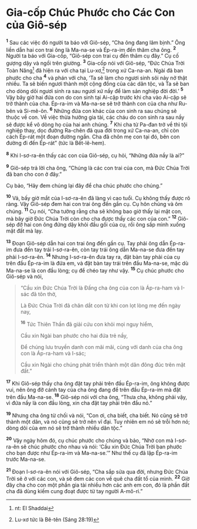 # Gia-cốp Chúc Phước cho Các Con của Giô-sép

<sup><b>1</b></sup> Sau các việc đó người ta báo với Giô-sép, “Cha ông đang lâm bịnh.” Ông liền dẫn hai con trai ông là Ma-na-se và Ép-ra-im đến thăm cha ông. <sup><b>2</b></sup> Người ta báo với Gia-cốp, “Giô-sép con trai cụ đến thăm cụ đây.” Cụ cố gượng dậy và ngồi trên giường. <sup><b>3</b></sup> Gia-cốp nói với Giô-sép, “Ðức Chúa Trời Toàn Năng[^1-7b8d65db-9b3f-496f-8dec-70c39c6b39c9] đã hiện ra với cha tại Lu-xơ,[^2-7b8d65db-9b3f-496f-8dec-70c39c6b39c9] trong xứ Ca-na-an. Ngài đã ban phước cho cha <sup><b>4</b></sup> và phán với cha, ‘Ta sẽ làm cho ngươi sinh sôi nảy nở thật nhiều. Ta sẽ biến ngươi thành một cộng đồng của các dân tộc, và Ta sẽ ban cho dòng dõi ngươi sinh ra sau ngươi xứ nầy để làm sản nghiệp đời đời.’ <sup><b>5</b></sup> Vậy bây giờ hai đứa con do con sinh tại Ai-cập trước khi cha vào Ai-cập sẽ trở thành của cha. Ép-ra-im và Ma-na-se sẽ trở thành con của cha như Ru-bên và Si-mê-ôn. <sup><b>6</b></sup> Những đứa con khác của con sinh ra sau chúng sẽ thuộc về con. Về việc thừa hưởng gia tài, các cháu do con sinh ra sau nầy sẽ được kể vô dòng họ của hai anh chúng. <sup><b>7</b></sup> Khi cha từ Pa-đan trở về thì tội nghiệp thay, dọc đường Ra-chên đã qua đời trong xứ Ca-na-an, chỉ còn cách Ép-rát một đoạn đường ngắn. Cha đã chôn mẹ con tại đó, bên con đường đi đến Ép-rát” (tức là Bết-lê-hem).

<sup><b>8</b></sup> Khi I-sơ-ra-ên thấy các con của Giô-sép, cụ hỏi, “Những đứa nầy là ai?”

<sup><b>9</b></sup> Giô-sép trả lời cha ông, “Chúng là các con trai của con, mà Ðức Chúa Trời đã ban cho con ở đây.”

Cụ bảo, “Hãy đem chúng lại đây để cha chúc phước cho chúng.”

<sup><b>10</b></sup> Vả, bấy giờ mắt của I-sơ-ra-ên đã làng vì cao tuổi. Cụ không thấy được rõ ràng. Vậy Giô-sép đem hai con trai ông đến gần cụ. Cụ hôn chúng và ôm chúng. <sup><b>11</b></sup> Cụ nói, “Cha tưởng rằng cha sẽ không bao giờ thấy lại mặt con, mà bây giờ Ðức Chúa Trời còn cho cha được thấy các con của con.” <sup><b>12</b></sup> Giô-sép đỡ hai con ông đứng dậy khỏi đầu gối của cụ, rồi ông sấp mình xuống mặt đất mà lạy.

<sup><b>13</b></sup> Ðoạn Giô-sép dẫn hai con trai ông đến gần cụ. Tay phải ông dẫn Ép-ra-im đưa đến tay trái I-sơ-ra-ên, còn tay trái ông dẫn Ma-na-se đưa đến tay phải I-sơ-ra-ên. <sup><b>14</b></sup> Nhưng I-sơ-ra-ên đưa tay ra, đặt bàn tay phải của cụ trên đầu Ép-ra-im là đứa em, và đặt bàn tay trái trên đầu Ma-na-se, mặc dù Ma-na-se là con đầu lòng; cụ để chéo tay như vậy. <sup><b>15</b></sup> Cụ chúc phước cho Giô-sép và nói,

> “Cầu xin Ðức Chúa Trời là Ðấng cha ông của con là Áp-ra-ham và I-sác đã tôn thờ,
>
> Là Ðức Chúa Trời đã chăn dắt con từ khi con lọt lòng mẹ đến ngày nay,
>
> <sup><b>16</b></sup> Tức Thiên Thần đã giải cứu con khỏi mọi nguy hiểm,
>
> Cầu xin Ngài ban phước cho hai đứa trẻ nầy,
>
> Ðể chúng lưu truyền danh con mãi mãi, cùng với danh của cha ông con là Áp-ra-ham và I-sác;
>
> Cầu xin Ngài cho chúng phát triển thành một dân đông đúc trên mặt đất.”

<sup><b>17</b></sup> Khi Giô-sép thấy cha ông đặt tay phải trên đầu Ép-ra-im, ông không được vui, nên ông đỡ cánh tay của cha ông đang để trên đầu Ép-ra-im mà đặt trên đầu Ma-na-se. <sup><b>18</b></sup> Giô-sép nói với cha ông, “Thưa cha, không phải vậy, vì đứa nầy là con đầu lòng, xin cha đặt tay phải trên đầu nó.”

<sup><b>19</b></sup> Nhưng cha ông từ chối và nói, “Con ơi, cha biết, cha biết. Nó cũng sẽ trở thành một dân, và nó cũng sẽ trở nên vĩ đại. Tuy nhiên em nó sẽ trỗi hơn nó; dòng dõi của em nó sẽ trở thành nhiều dân tộc.”

<sup><b>20</b></sup> Vậy ngày hôm đó, cụ chúc phước cho chúng và bảo, “Nhờ con mà I-sơ-ra-ên sẽ chúc phước cho nhau và nói: ‘Cầu xin Ðức Chúa Trời ban phước cho bạn được như Ép-ra-im và Ma-na-se.’” Như thế cụ đã lập Ép-ra-im trước Ma-na-se.

<sup><b>21</b></sup> Ðoạn I-sơ-ra-ên nói với Giô-sép, “Cha sắp sửa qua đời, nhưng Ðức Chúa Trời sẽ ở với các con, và sẽ đem các con về quê cha đất tổ của mình. <sup><b>22</b></sup> Giờ đây cha cho con một phần gia tài nhiều hơn các anh em con, đó là phần đất cha đã dùng kiếm cung đoạt được từ tay người A-mô-ri.”

[^1-7b8d65db-9b3f-496f-8dec-70c39c6b39c9]: nt: El Shaddai

[^2-7b8d65db-9b3f-496f-8dec-70c39c6b39c9]: Lu-xơ tức là Bê-tên (Sáng 28:19)
